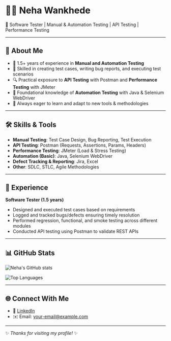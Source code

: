 # 👩‍💻 Neha Wankhede  

🌟 Software Tester | Manual & Automation Testing | API Testing | Performance Testing  

---

## 🔹 About Me  
- 🧪 1.5+ years of experience in **Manual and Automation Testing**  
- 📝 Skilled in creating test cases, writing bug reports, and executing test scenarios  
- 🔍 Practical exposure to **API Testing** with Postman and **Performance Testing** with JMeter  
- 🤖 Foundational knowledge of **Automation Testing** with Java & Selenium WebDriver  
- 🚀 Always eager to learn and adapt to new tools & methodologies  

---

## 🛠️ Skills & Tools  
- **Manual Testing**: Test Case Design, Bug Reporting, Test Execution  
- **API Testing**: Postman (Requests, Assertions, Params, Headers)  
- **Performance Testing**: JMeter (Load & Stress Testing)  
- **Automation (Basic)**: Java, Selenium WebDriver  
- **Defect Tracking & Reporting**: Jira, Excel  
- **Other**: SDLC, STLC, Agile Methodologies  

---

## 💼 Experience  
**Software Tester (1.5 years)**  
- Designed and executed test cases based on requirements  
- Logged and tracked bugs/defects ensuring timely resolution  
- Performed regression, functional, and smoke testing across different modules  
- Conducted API testing using Postman to validate REST APIs  

---

## 📊 GitHub Stats  
![Neha's GitHub stats](https://github-readme-stats.vercel.app/api?username=Neha200025&show_icons=true&theme=radical)  

![Top Languages](https://github-readme-stats.vercel.app/api/top-langs/?username=Neha200025&layout=compact&theme=radical)  

---

## 🌐 Connect With Me  
- 💼 [LinkedIn](https://linkedin.com)  
- ✉️ Email: your-email@example.com  

---
✨ *Thanks for visiting my profile!* ✨

